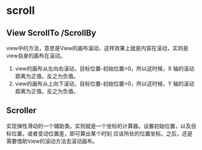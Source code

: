 # scroll

## View ScrollTo /ScrollBy
view中的方法，意思是View的画布滚动，这样效果上就是内容在滚动，实则是view自身的画布在滚动。
1. view的画布从左向右滚动，目标位置-初始位置>0，所以这时候，X 轴的滚动距离为正值。反之为负值。
2. view的画布从上向下滚动，目标位置-初始位置>0，所以这时候，Y 轴的滚动距离为正值。反之为负值。

## Scroller
实现弹性滑动的一个辅助类。实则就是一个坐标的计算器。设置初始位置，以及目标位置，或者变动位置差，即可算出某个时刻
应该所处的位置坐标。之后，还是需要借助View的滚动方法去滚动画布。




